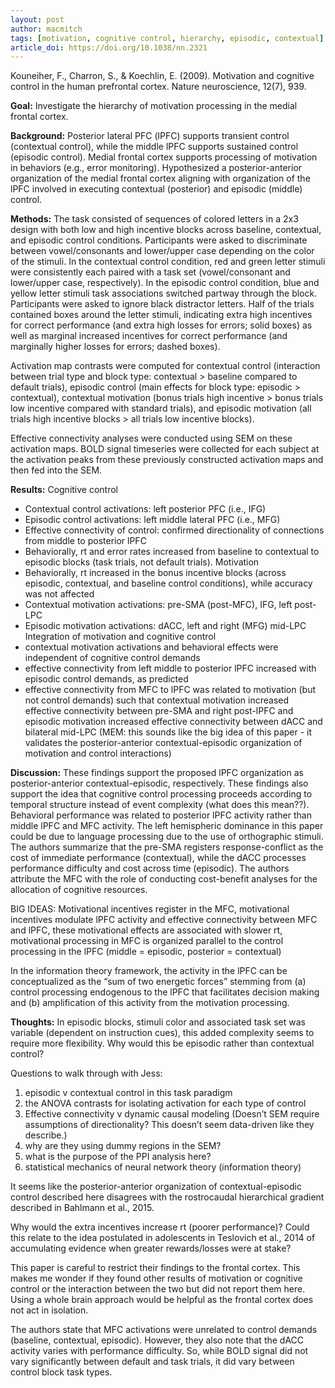 ```yaml
---
layout: post
author: macmitch
tags: [motivation, cognitive control, hierarchy, episodic, contextual]
article_doi: https://doi.org/10.1038/nn.2321
---
```


Kouneiher, F., Charron, S., & Koechlin, E. (2009). Motivation and cognitive control in the human prefrontal cortex. Nature neuroscience, 12(7), 939.


**Goal:** Investigate the hierarchy of motivation processing in the medial frontal cortex. 

**Background:** Posterior lateral PFC (lPFC) supports transient control (contextual control), while the middle lPFC supports sustained control (episodic control). Medial frontal cortex supports processing of motivation in behaviors (e.g., error monitoring). Hypothesized a posterior-anterior organization of the medial frontal cortex aligning with organization of the lPFC involved in executing contextual (posterior) and episodic (middle) control.

**Methods:** The task consisted of sequences of colored letters in a 2x3 design with both low and high incentive blocks across baseline, contextual, and episodic control conditions. Participants were asked to discriminate between vowel/consonants and lower/upper case depending on the color of the stimuli. In the contextual control condition, red and green letter stimuli were consistently each paired with a task set (vowel/consonant and lower/upper case, respectively). In the episodic control condition, blue and yellow letter stimuli task associations switched partway through the block. Participants were asked to ignore black distractor letters. Half of the trials contained boxes around the letter stimuli, indicating extra high incentives for correct performance (and extra high losses for errors; solid boxes) as well as marginal increased incentives for correct performance (and marginally higher losses for errors; dashed boxes).

Activation map contrasts were computed for contextual control (interaction between trial type and block type: contextual > baseline compared to default trials), episodic control (main effects for block type: episodic > contextual), contextual motivation (bonus trials high incentive > bonus trials low incentive compared with standard trials), and episodic motivation (all trials high incentive blocks > all trials low incentive blocks).

Effective connectivity analyses were conducted using SEM on these activation maps. BOLD signal timeseries were collected for each subject at the activation peaks from these previously constructed activation maps and then fed into the SEM.

**Results:**
Cognitive control
* Contextual control activations: left posterior PFC (i.e., IFG)
* Episodic control activations: left middle lateral PFC (i.e., MFG)
* Effective connectivity of control: confirmed directionality of connections from middle to posterior lPFC
* Behaviorally, rt and error rates increased from baseline to contextual to episodic blocks (task trials, not default trials).
Motivation
* Behaviorally, rt increased in the bonus incentive blocks (across episodic, contextual, and baseline control conditions), while accuracy was not affected
* Contextual motivation activations: pre-SMA (post-MFC), IFG, left post-LPC
* Episodic motivation activations: dACC, left and right (MFG) mid-LPC
Integration of motivation and cognitive control
* contextual motivation activations and behavioral effects were independent of cognitive control demands
* effective connectivity from left middle to posterior lPFC increased with episodic control demands, as predicted
* effective connectivity from MFC to lPFC was related to motivation (but not control demands) such that contextual motivation increased effective connectivity between pre-SMA and right post-lPFC and episodic motivation increased effective connectivity between dACC and bilateral mid-LPC (MEM: this sounds like the big idea of this paper - it validates the posterior-anterior contextual-episodic organization of motivation and control interactions)

**Discussion:** These findings support the proposed lPFC organization as posterior-anterior contextual-episodic, respectively. These findings also support the idea that cognitive control processing proceeds according to temporal structure instead of event complexity (what does this mean??). Behavioral performance was related to posterior lPFC activity rather than middle lPFC and MFC activity. The left hemispheric dominance in this paper could be due to language processing due to the use of orthographic stimuli. The authors summarize that the pre-SMA registers response-conflict as the cost of immediate performance (contextual), while the dACC processes performance difficulty and cost across time (episodic). The authors attribute the MFC with the role of conducting cost-benefit analyses for the allocation of cognitive resources. 

BIG IDEAS: Motivational incentives register in the MFC, motivational incentives modulate lPFC activity and effective connectivity between MFC and lPFC, these motivational effects are associated with slower rt, motivational processing in MFC is organized parallel to the control processing in the lPFC (middle = episodic, posterior = contextual)

In the information theory framework, the activity in the lPFC can be conceptualized as the “sum of two energetic forces” stemming from (a) control processing endogenous to the lPFC that facilitates decision making and (b) amplification of this activity from the motivation processing.

**Thoughts:**
In episodic blocks, stimuli color and associated task set was variable (dependent on instruction cues), this added complexity seems to require more flexibility. Why would this be episodic rather than contextual control?

Questions to walk through with Jess:
1. episodic v contextual control in this task paradigm
2. the ANOVA contrasts for isolating activation for each type of control
3. Effective connectivity v dynamic causal modeling (Doesn’t SEM require assumptions of directionality? This doesn’t seem data-driven like they describe.)
4. why are they using dummy regions in the SEM?
5. what is the purpose of the PPI analysis here?
6. statistical mechanics of neural network theory (information theory)

It seems like the posterior-anterior organization of contextual-episodic control described here disagrees with the rostrocaudal hierarchical gradient described in Bahlmann et al., 2015. 

Why would the extra incentives increase rt (poorer performance)? Could this relate to the idea postulated in adolescents in Teslovich et al., 2014 of accumulating evidence when greater rewards/losses were at stake?

This paper is careful to restrict their findings to the frontal cortex. This makes me wonder if they found other results of motivation or cognitive control or the interaction between the two but did not report them here. Using a whole brain approach would be helpful as the frontal cortex does not act in isolation.

The authors state that MFC activations were unrelated to control demands (baseline, contextual, episodic). However, they also note that the dACC activity varies with performance difficulty. So, while BOLD signal did not vary significantly between default and task trials, it did vary between control block task types.
